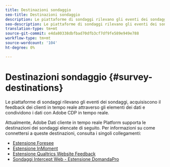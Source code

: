 ```yaml
---
title: Destinazioni sondaggio
seo-title: Destinazioni sondaggio
description: Le piattaforme di sondaggi rilevano gli eventi dei sondaggi, acquisiscono il feedback dei clienti in tempo reale attraverso gli elementi dei dati e condividono i dati con  Adobe CDP in tempo reale.
seo-description: Le piattaforme di sondaggi rilevano gli eventi dei sondaggi, acquisiscono il feedback dei clienti in tempo reale attraverso gli elementi dei dati e condividono i dati con  Adobe CDP in tempo reale.
translation-type: tm+mt
source-git-commit: e4da80338dbfbad70dfb3cf7df9fe589e949e788
workflow-type: tm+mt
source-wordcount: '104'
ht-degree: 0%

---
```



# Destinazioni sondaggio {#survey-destinations}

Le piattaforme di sondaggi rilevano gli eventi dei sondaggi, acquisiscono il feedback dei clienti in tempo reale attraverso gli elementi dei dati e condividono i dati con  Adobe CDP in tempo reale.

Attualmente,  Adobe Dati cliente in tempo reale Platform supporta le destinazioni dei sondaggi elencate di seguito. Per informazioni su come connettersi a queste destinazioni, consulta i singoli collegamenti:

* [Estensione Foresee](/help/rtcdp/destinations/foresee-extension.md)
* [Estensione InMoment](/help/rtcdp/destinations/inmoment-extension.md)
* [Estensione Qualtrics Website Feedback](qualtrics-extension.md)
* [Sondaggi Intercept Web - Estensione DomandaPro](/help/rtcdp/destinations/web-intercept-surveys-extension.md)
